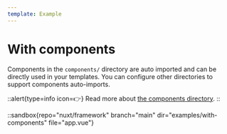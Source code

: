 ```yaml
---
template: Example
---
```


# With components

Components in the `components/` directory are auto imported and can be directly used in your templates.
You can configure other directories to support components auto-imports.

::alert{type=info icon=👉}
Read more about [the components directory](/docs/directory-structure/components).
::

::sandbox{repo="nuxt/framework" branch="main" dir="examples/with-components" file="app.vue"}
